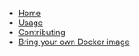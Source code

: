 <!-- docs/_sidebar.md -->

* [Home](./README.md)
* [Usage](./pages/Usage.md)
* [Contributing](./pages/Contributing.md)
* [Bring your own Docker image](./pages/OwnDockerImage.md)